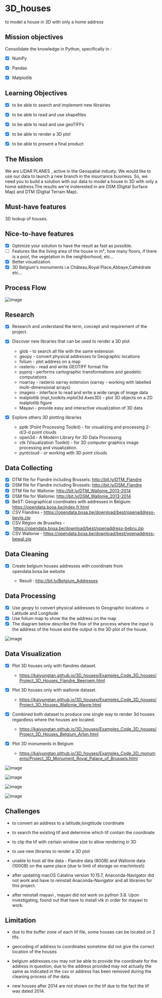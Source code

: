 # 3D_houses

to model a house in 3D with only a home address


## Mission objectives

Consolidate the knowledge in Python, specifically in :

- [X] NumPy
- [X] Pandas
- [X] Matplotlib


## Learning Objectives

- [X] to be able to search and implement new librairies
- [X] to be able to read and use shapefiles
- [X] to be able to read and use geoTIFFs
- [X] to be able to render a 3D plot
- [X] to be able to present a final product


## The Mission

We are LIDAR PLANES , active in the Geospatial industy. We would like to use our data to launch a new branch in the insurrance business. So, we need you to build a solution with our data to model a house in 3D with only a home address.The results we're insterested in are DSM (Digital Surface Map) and DTM (Digital Terrain Map).


## Must-have features

3D lookup of houses.


## Nice-to-have features

- [X] Optimize your solution to have the result as fast as possible.
- [ ] Features like the living area of the house in m², how many floors, if there is a pool, the vegetation in the neighborhood, etc...
- [X] Better visualization
- [X] 3D Belgium's monuments i.e Château,Royal Place,Abbaye,Cathédrale etc...

## Process Flow

![image](https://user-images.githubusercontent.com/69633814/97796615-638c6100-1c14-11eb-8c03-2ad258c66999.png)

## Research

- [X] Research and understand the term, concept and requirement of the project.

- [X] Discover new libraries that can be used to render a 3D plot

	* glob - to search all file with the same extension
	* geopy - convert physical addresses to Geographic locations
	* folium - plot address on a map
	* rasterio -  read and write GEOTIFF format file 
	* pyproj - performs cartographic transformations and geodetic computations
	* rioarray - rasterio xarray extension (xarray - working with labelled multi-dimensional arrays)
	* imageio - interface to read and write a wide range of image data
	* matplotlib (mpl_toolkits.mplot3d Axes3D) - plot 3D objects on a 2D matplotlib figure 
	* Mayavi -  provide easy and interactive visualization of 3D data
	
- [X] Explore others 3D plotting libraries 
	* pptk (Point Processing Toolkit) - for visualizing and processing 2-d/3-d point clouds
	* open3d  - A Modern Library for 3D Data Processing
	* vtk (Visualization Toolkit) - for 3D computer graphics image processing and visualization.
	* pyntcloud - or working with 3D point clouds
	
## Data Collecting

- [X] DTM file for Flandre including Brussels: http://bit.ly/DTM_Flandre
- [X] DSM file for Flandre including Brussels: http://bit.ly/DSM_Flandre
- [X] DTM file for Wallonie: http://bit.ly/DTM_Walloine_2013-2014
- [X] DSM file for Wallonie: http://bit.ly/DSM_Wallonie_2013-2014
- [X] BeST: Geographical coordinates with addresses in Belgium: https://opendata.bosa.be/index.fr.html
- [X] CSV Flandres - https://opendata.bosa.be/download/best/openaddress-bevlg.zip
- [X] CSV Région de Bruxelles - https://opendata.bosa.be/download/best/openaddress-bebru.zip
- [X] CSV Wallonie - https://opendata.bosa.be/download/best/openaddress-bewal.zip

## Data Cleaning

- [X] Create belgium houses addresses with coordinate from opendata.bosa.be website 

	* Result : http://bit.ly/Belgium_Addresses	


## Data Processing 

- [X] Use geopy to convert physical addresses to Geographic locations → Latitude and Longitude
- [X] Use folium map to show the the address on the map 
- [X] The diagram below describe the flow of the process where the input is the address of the house and the output is the 3D plot of the house.

![image](https://user-images.githubusercontent.com/69633814/97796724-e235ce00-1c15-11eb-9ba0-b708831f8961.png)

## Data Visualization

- [X] Plot 3D houses only with flandres dataset.

	* https://kaiyungtan.github.io/3D_houses/Examples_Code_3D_houses/Project_3D_Houses_Flandre_Beernem.html

- [X] Plot 3D houses only with wallonie dataset.


	* https://kaiyungtan.github.io/3D_houses/Examples_Code_3D_houses/Project_3D_Houses_Wallonie_Wavre.html

- [X] Combined both dataset to produce one single way to render 3d houses regardless where the houses are located.

	
	* https://kaiyungtan.github.io/3D_houses/Examples_Code_3D_houses/Project_3D_Houses_Belgium_Arlon.html


- [X] Plot 3D monuments in Belgium

	* https://kaiyungtan.github.io/3D_houses/Examples_Code_3D_monuments/Project_3D_Monument_Royal_Palace_of_Brussels.html
	

![image](https://user-images.githubusercontent.com/69633814/97797278-0e544d80-1c1c-11eb-81ab-abf183b62ed0.png)

![image](https://user-images.githubusercontent.com/69633814/97797286-1d3b0000-1c1c-11eb-9846-50763163e2ce.png)

![image](https://user-images.githubusercontent.com/69633814/97797269-fb417d80-1c1b-11eb-82bb-0b0177882a3a.png)

![image](https://user-images.githubusercontent.com/69633814/97797295-288e2b80-1c1c-11eb-8e27-183e56893e96.png)


## Challenges

* to convert an address to a latitude,longtitude coordinate 

* to search the existing tif and determine which tif contain the coordinate

* to clip the tif with certain window size to allow rendering in 3D  

* to use new libraries to render a 3D plot 

* unable to host all the data - Flandre data (80GB) and Wallonie data (100GB) on the same place (due to limit of storage on machintosh)

* after updating macOS Catalina version 10.15.7, Anaconda-Navigator did not work and have to reinstall Anaconda-Navigator and all libraries for this project.

* after reinstall mayavi , mayavi did not work on python 3.8. Upon investigating, found out that have to install vtk in order for mayavi to work.


## Limitation

* due to the buffer zone of each tif file, some houses can be located on 2 tifs.

* geocoding of address to coordinates sometime did not give the correct location of the houses

* belgium addresses.csv may not be able to provide the coordinate for the address in question, due to the address provided may not actually the same as indicated in the csv or address has been removed during the cleaning process of the data.

* new houses after 2014 are not shown on the tif due to the fact the tif was dated 2014.

